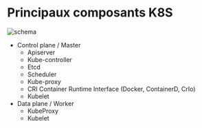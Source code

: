 # Principaux composants K8S
![schema](../images/architecture-K8S.svg)
- Control plane / Master
    - Apiserver
    - Kube-controller
    - Etcd
    - Scheduler
    - Kube-proxy
    - CRI Container Runtime Interface (Docker, ContainerD, CrIo)
    - Kubelet
- Data plane / Worker
    - KubeProxy
    - Kubelet

